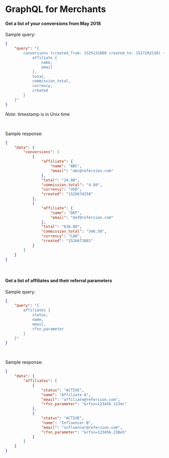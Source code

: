 # GraphQL for Merchants


#### Get a list of your conversions from May 2018

Sample query:
```json
{
    "query": "{ 
        conversions (created_from: 1525132800 created_to: 1527202238) { 
            affiliate {
                name, 
                email
            }, 
            total, 
            commission_total, 
            currency, 
            created
        }
    }"
}
```
_Note_: timestamp is in Unix time

<br />

Sample response:
```json
{
    "data": {
        "conversions": [
            {
                "affiliate": {
                    "name": "ABC",
                    "email": "abc@refersion.com"
                },
                "total": "24.00",
                "commission_total": "4.80",
                "currency": "USD",
                "created": "1526674258"
            },
            {
                "affiliate": {
                    "name": "DEF",
                    "email": "def@refersion.com"
                },
                "total": "630.00",
                "commission_total": "346.50",
                "currency": "CAD",
                "created": "1526671881"
            }
        ]
    }
}
```

<br />

#### Get a list of affiliates and their referral parameters

Sample query: 
```json
{
    "query": "{ 
        affiliates {
            status, 
            name, 
            email, 
            rfsn_parameter
        }
    }"
}
```

<br />

Sample response:
```json
{
    "data": {
        "affiliates": [
            {
                "status": "ACTIVE",
                "name": "Affiliate A",
                "email": "affiliate@refersion.com",
                "rfsn_parameter": "&rfsn=123456.1234c"
            },
            {
                "status": "ACTIVE",
                "name": "Influencer B",
                "email": "influencer@refersion.com",
                "rfsn_parameter": "&rfsn=123456.238e5"
            }
        ]
    }
}
```

